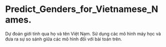 # Predict_Genders_for_Vietnamese_Names.
Dự đoán giới tính qua họ và tên Việt Nam.
Sử dụng các mô hình máy học và đưa ra sự so sánh giữa các mô hình đối với bài toán trên.
